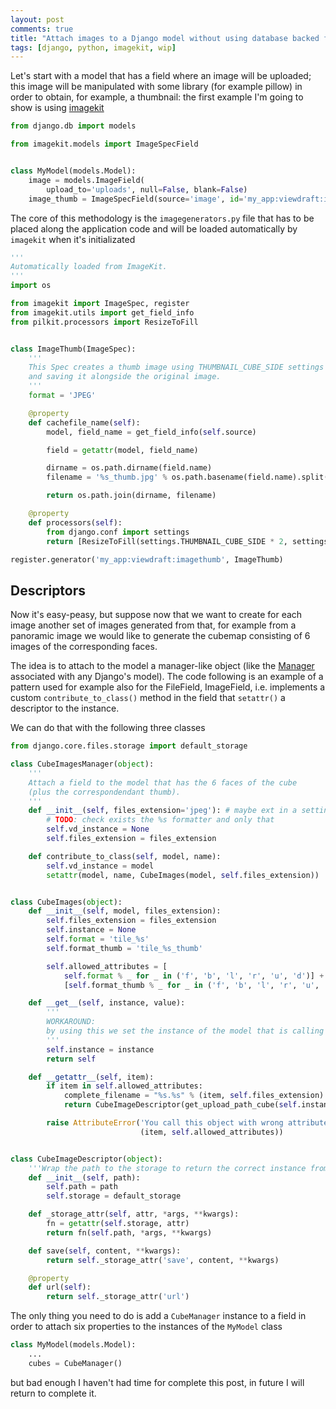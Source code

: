 ```yaml
---
layout: post
comments: true
title: "Attach images to a Django model without using database backed fields"
tags: [django, python, imagekit, wip]
---
```


Let's start with a model that has a field where an image will be uploaded;
this image will be manipulated with some library (for example pillow) in order
to obtain, for example, a thumbnail: the first example I'm going to show is using
[imagekit](https://django-imagekit.readthedocs.org/en/latest/)

```python
from django.db import models

from imagekit.models import ImageSpecField


class MyModel(models.Model):
    image = models.ImageField(
        upload_to='uploads', null=False, blank=False)
    image_thumb = ImageSpecField(source='image', id='my_app:viewdraft:imagethumb')
```

The core of this methodology is the ``imagegenerators.py`` file that has to be placed
along the application code and will be loaded automatically by ``imagekit`` when
it's initializated

```python
'''
Automatically loaded from ImageKit.
'''
import os

from imagekit import ImageSpec, register
from imagekit.utils import get_field_info
from pilkit.processors import ResizeToFill


class ImageThumb(ImageSpec):
    '''
    This Spec creates a thumb image using THUMBNAIL_CUBE_SIDE settings
    and saving it alongside the original image.
    '''
    format = 'JPEG'

    @property
    def cachefile_name(self):
        model, field_name = get_field_info(self.source)

        field = getattr(model, field_name)

        dirname = os.path.dirname(field.name)
        filename = '%s_thumb.jpg' % os.path.basename(field.name).split('.')[0]

        return os.path.join(dirname, filename)

    @property
    def processors(self):
        from django.conf import settings
        return [ResizeToFill(settings.THUMBNAIL_CUBE_SIDE * 2, settings.THUMBNAIL_CUBE_SIDE * 4)]

register.generator('my_app:viewdraft:imagethumb', ImageThumb)
```

## Descriptors

Now it's easy-peasy, but suppose now that we want to create for each image another set of images
generated from that, for example from a panoramic image we would like to generate the cubemap
consisting of 6 images of the corresponding faces.

The idea is to attach to the model a manager-like object (like the [Manager](https://docs.djangoproject.com/en/1.8/topics/db/managers/)
associated with any Django's model). The code following is an example of a pattern used for example
also for the FileField, ImageField, i.e. implements a custom ``contribute_to_class()`` method in the field
that ``setattr()`` a descriptor to the instance.

We can do that with the following three classes

```python
from django.core.files.storage import default_storage

class CubeImagesManager(object):
    '''
    Attach a field to the model that has the 6 faces of the cube
    (plus the correspondendant thumb).
    '''
    def __init__(self, files_extension='jpeg'): # maybe ext in a settings
        # TODO: check exists the %s formatter and only that
        self.vd_instance = None
        self.files_extension = files_extension

    def contribute_to_class(self, model, name):
        self.vd_instance = model
        setattr(model, name, CubeImages(model, self.files_extension))


class CubeImages(object):
    def __init__(self, model, files_extension):
        self.files_extension = files_extension
        self.instance = None
        self.format = 'tile_%s'
        self.format_thumb = 'tile_%s_thumb'

        self.allowed_attributes = [
            self.format % _ for _ in ('f', 'b', 'l', 'r', 'u', 'd')] +
            [self.format_thumb % _ for _ in ('f', 'b', 'l', 'r', 'u', 'd')]

    def __get__(self, instance, value):
        '''
        WORKAROUND:
        by using this we set the instance of the model that is calling the object
        '''
        self.instance = instance
        return self

    def __getattr__(self, item):
        if item in self.allowed_attributes:
            complete_filename = "%s.%s" % (item, self.files_extension) # THE EXTENSION IS FIXED?
            return CubeImageDescriptor(get_upload_path_cube(self.instance, complete_filename))

        raise AttributeError('You call this object with wrong attribute name \'%s\', allowed %s' %
                             (item, self.allowed_attributes))


class CubeImageDescriptor(object):
    '''Wrap the path to the storage to return the correct instance from the path'''
    def __init__(self, path):
        self.path = path
        self.storage = default_storage

    def _storage_attr(self, attr, *args, **kwargs):
        fn = getattr(self.storage, attr)
        return fn(self.path, *args, **kwargs)

    def save(self, content, **kwargs):
        return self._storage_attr('save', content, **kwargs)

    @property
    def url(self):
        return self._storage_attr('url')
```

The only thing you need to do is add a ``CubeManager`` instance to a field in order
to attach six properties to the instances of the ``MyModel`` class

```python
class MyModel(models.Model):
    ...
    cubes = CubeManager()
```

but bad enough I haven't had time for complete this post, in future I will return to complete it.
